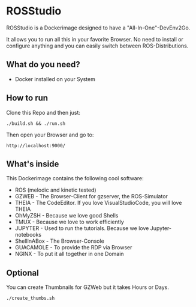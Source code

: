 # ROSStudio

ROSStudio is a Dockerimage designed to have a "All-In-One"-DevEnv2Go.

It allows you to run all this in your favorite Browser.
No need to install or configure anything and you can easily switch
between ROS-Distributions.

## What do you need?

- Docker installed on your System

## How to run

Clone this Repo and then just:

```
./build.sh && ./run.sh
```

Then open your Browser and go to:

```
http://localhost:9000/
```


## What's inside

This Dockerimage contains the following cool software:

- ROS (melodic and kinetic tested)
- GZWEB - The Browser-Client for gzserver, the ROS-Simulator
- THEIA - The CodeEditor. If you love VisualStudioCode, you will love THEIA
- OhMyZSH - Because we love good Shells
- TMUX - Because we love to work efficiently
- JUPYTER - Used to run the tutorials. Because we love Jupyter-notebooks
- ShellInABox - The Browser-Console
- GUACAMOLE - To provide the RDP via Browser
- NGINX - To put it all together in one Domain

## Optional

You can create Thumbnails for GZWeb but it takes Hours or Days. 

```
./create_thumbs.sh
```



